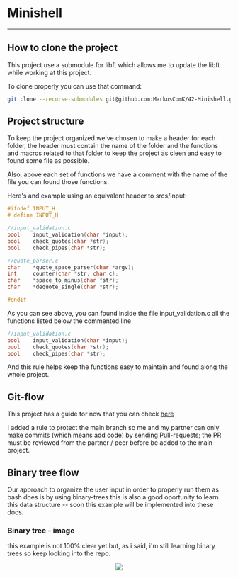 # Minishell

---

## How to clone the project

This project use a submodule for libft which allows me to update the libft while working at this project.

To clone properly you can use that command:

```bash
git clone --recurse-submodules git@github.com:MarkosComK/42-Minishell.git
```

## Project structure

To keep the project organized we've chosen to make a header for each folder, the header must contain the name of the folder and the functions and macros related
to that folder to keep the project as cleen and easy to found some file as possible.

Also, above each set of functions we have a comment with the name of the file you can found those functions.

Here's and example using an equivalent header to srcs/input:

```c
#ifndef INPUT_H
# define INPUT_H

//input_validation.c
bool	input_validation(char *input);
bool	check_quotes(char *str);
bool	check_pipes(char *str);

//quote_parser.c
char	*quote_space_parser(char *argv);
int		counter(char *str, char c);
char	*space_to_minus(char *str);
char	*dequote_single(char *str);

#endif
```

As you can see above, you can found inside the file input_validation.c all the functions listed below the commented line

```c
//input_validation.c
bool	input_validation(char *input);
bool	check_quotes(char *str);
bool	check_pipes(char *str);

```

And this rule helps keep the functions easy to maintain and found along the whole project.

## Git-flow

This project has a guide for now that you can check <a href="https://www.notion.so/markoscomk/Minishell-10a7f389561a8071b283f60971d94217">here</a>

I added a rule to protect the main branch so me and my partner can only make commits (which means add code) by sending Pull-requests; the PR must be reviewed from the partner / peer before be added to the main project.

## Binary tree flow

Our approach to organize the user input in order to properly run them as bash does is by using binary-trees
this is also a good oportunity to learn this data structure -- soon this example will be implemented into these
docs.

### Binary tree - image

this example is not 100% clear yet but, as i said, i'm still learning binary trees so keep looking into the repo.

<p align="center">
    <img src="https://github.com/user-attachments/assets/b708eb21-cae1-411a-a49c-1c16e2350da2">
</p>
